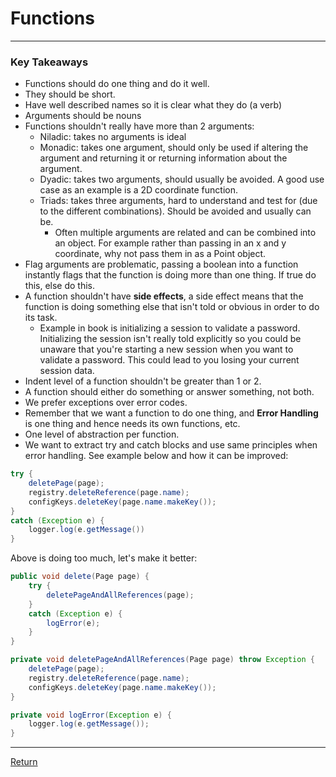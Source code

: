 # Functions

---

### Key Takeaways

- Functions should do one thing and do it well.
- They should be short.
- Have well described names so it is clear what they do (a verb)
- Arguments should be nouns
- Functions shouldn't really have more than 2 arguments:
  - Niladic: takes no arguments is ideal
  - Monadic: takes one argument, should only be used if altering the argument and returning it or returning information about the argument.
  - Dyadic: takes two arguments, should usually be avoided. A good use case as an example is a 2D coordinate function.
  - Triads: takes three arguments, hard to understand and test for (due to the different combinations). Should be avoided and usually can be.
    - Often multiple arguments are related and can be combined into an object. For example rather than passing in an x and y coordinate, why not pass them in as a Point object.
- Flag arguments are problematic, passing a boolean into a function instantly flags that the function is doing more than one thing. If true do this, else do this.
- A function shouldn't have **side effects**, a side effect means that the function is doing something else that isn't told or obvious in order to do its task.
  - Example in book is initializing a session to validate a password. Initializing the session isn't really told explicitly so you could be unaware that you're
    starting a new session when you want to validate a password. This could lead to you losing your current session data.
- Indent level of a function shouldn't be greater than 1 or 2.
- A function should either do something or answer something, not both.
- We prefer exceptions over error codes.
- Remember that we want a function to do one thing, and **Error Handling** is one thing and hence needs its own functions, etc.
- One level of abstraction per function.
- We want to extract try and catch blocks and use same principles when error handling. See example below and how it can be improved:

```Java
try {
    deletePage(page);
    registry.deleteReference(page.name);
    configKeys.deleteKey(page.name.makeKey());
}
catch (Exception e) {
    logger.log(e.getMessage())
}
```

Above is doing too much, let's make it better:

```Java
public void delete(Page page) {
    try {
        deletePageAndAllReferences(page);
    }
    catch (Exception e) {
        logError(e);
    }
}

private void deletePageAndAllReferences(Page page) throw Exception {
    deletePage(page);
    registry.deleteReference(page.name);
    configKeys.deleteKey(page.name.makeKey());
}

private void logError(Exception e) {
    logger.log(e.getMessage());
}
```

---

[Return](../)
